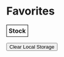 <html>
<head>
    <title>Favorites</title>
    <style>
        table {
            border-collapse: collapse;
        }
        th, td {
            border: 1px solid black;
            padding: 5px;
        }
    </style>
    <!-- Include jQuery library -->
    <script src="https://code.jquery.com/jquery-3.6.0.min.js"></script>
</head>
<body>
    <h1>Favorites</h1>
    <table id="favorites-table">
        <thead>
            <tr>
                <th>Stock</th>
            </tr>
        </thead>
        <tbody>
            <!-- The table body will be populated with favorited stocks -->
        </tbody>
    </table>
    <button id="clear-storage-btn">Clear Local Storage</button>
    <script>
        // Initialize an empty array to store favorites
        var favorites = []; $(document).ready(function() { // Wait for the document to be ready,  Load favorites from local storage
            loadFavoritesFromLocalStorage();
            // Render the table with the loaded favorites
            renderTable(); $('#clear-storage-btn').click(function() { // Attach a click event listener to the clear storage button
                // Clear the local storage and re-render the table
                clearLocalStorage();
                renderTable();
            });
        });
        // Function to load favorites from local storage
        function loadFavoritesFromLocalStorage() {
            // Retrieve favorites from local storage
            var storedFavorites = localStorage.getItem("favorites");
            if (storedFavorites) {
                favorites = JSON.parse(storedFavorites);
            }
        }
        // Function to render the favorites table
        function renderTable() {
            var $tableBody = $("#favorites-table tbody"); $tableBody.empty(); // Clear the table body
            // Loop through each favorite and add a table row
            favorites.forEach(function(stockName) {
                var tableRow = "<tr><td>" + stockName + "</td></tr>"; $tableBody.append(tableRow); // Append the row to the table body
            });
        }
        // Function to clear local storage and favorites array
        function clearLocalStorage() {
            favorites = [];
            localStorage.removeItem("favorites");
        }
    </script>
</body>
</html>
